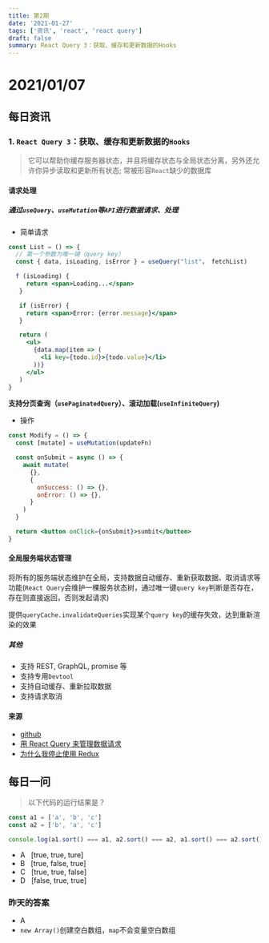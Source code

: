 ```yaml
---
title: 第2期
date: '2021-01-27'
tags: ['资讯', 'react', 'react query']
draft: false
summary: React Query 3：获取、缓存和更新数据的Hooks
---
```


<TOCInline toc={props.toc} asDisclosure toHeading={3} />

# 2021/01/07

## 每日资讯

### 1. `React Query 3`：获取、缓存和更新数据的`Hooks`

> 它可以帮助你缓存服务器状态，并且将缓存状态与全局状态分离，另外还允许你异步读取和更新所有状态; 常被形容`React`缺少的数据库

#### 请求处理

##### 通过`useQuery`、`useMutation`等`API`进行数据请求、处理

- 简单请求

```jsx
const List = () => {
  // 第一个参数为唯一键（query key）
  const { data, isLoading, isError } = useQuery("list"， fetchList)

  f (isLoading) {
     return <span>Loading...</span>
   }

   if (isError) {
     return <span>Error: {error.message}</span>
   }

   return (
     <ul>
       {data.map(item => (
         <li key={todo.id}>{todo.value}</li>
       ))}
     </ul>
   )
}
```

**支持分页查询（`usePaginatedQuery`）、滚动加载(`useInfiniteQuery`)**

- 操作

```jsx
const Modify = () => {
  const [mutate] = useMutation(updateFn)

  const onSubmit = async () => {
    await mutate(
      {},
      {
        onSuccess: () => {},
        onError: () => {},
      }
    )
  }

  return <button onClick={onSubmit}>sumbit</button>
}
```

#### 全局服务端状态管理

将所有的服务端状态维护在全局，支持数据自动缓存、重新获取数据、取消请求等功能(`React Query`会维护一棵服务状态树，通过唯一键`query key`判断是否存在，存在则直接返回，否则发起请求)

提供`queryCache.invalidateQueries`实现某个`query key`的缓存失效，达到重新渲染的效果

##### 其他

- 支持 REST, GraphQL, promise 等
- 支持专用`Devtool`
- 支持自动缓存、重新拉取数据
- 支持请求取消

#### 来源

- [github](https://react-query.tanstack.com/)
- [用 React Query 来管理数据请求](https://zhuanlan.zhihu.com/p/261146977?utm_source=wechat_session)
- [为什么我停止使用 Redux](https://dev.to/g_abud/why-i-quit-redux-1knl)

## 每日一问

> 以下代码的运行结果是？

```js
const a1 = ['a', 'b', 'c']
const a2 = ['b', 'a', 'c']

console.log(a1.sort() === a1, a2.sort() === a2, a1.sort() === a2.sort())
```

- A &nbsp;&nbsp;[true, true, ture]
- B &nbsp;&nbsp;[true, false, true]
- C &nbsp;&nbsp;[true, true, false]
- D &nbsp;&nbsp;[false, true, true]

### 昨天的答案

- A
- `new Array()`创建空白数组，`map`不会变量空白数组
